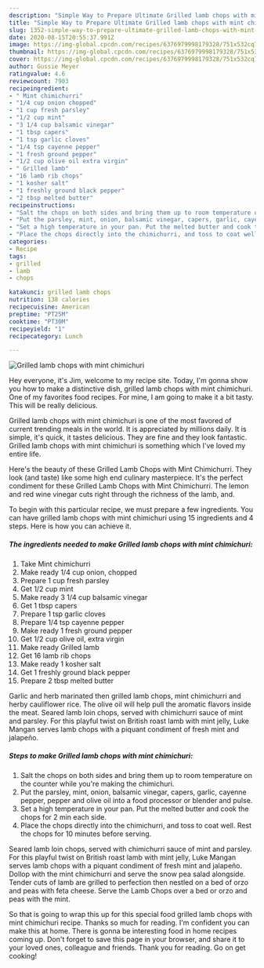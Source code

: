 ```yaml
---
description: "Simple Way to Prepare Ultimate Grilled lamb chops with mint chimichuri"
title: "Simple Way to Prepare Ultimate Grilled lamb chops with mint chimichuri"
slug: 1352-simple-way-to-prepare-ultimate-grilled-lamb-chops-with-mint-chimichuri
date: 2020-08-15T20:55:37.991Z
image: https://img-global.cpcdn.com/recipes/6376979998179328/751x532cq70/grilled-lamb-chops-with-mint-chimichuri-recipe-main-photo.jpg
thumbnail: https://img-global.cpcdn.com/recipes/6376979998179328/751x532cq70/grilled-lamb-chops-with-mint-chimichuri-recipe-main-photo.jpg
cover: https://img-global.cpcdn.com/recipes/6376979998179328/751x532cq70/grilled-lamb-chops-with-mint-chimichuri-recipe-main-photo.jpg
author: Gussie Meyer
ratingvalue: 4.6
reviewcount: 7903
recipeingredient:
- " Mint chimichurri"
- "1/4 cup onion chopped"
- "1 cup fresh parsley"
- "1/2 cup mint"
- "3 1/4 cup balsamic vinegar"
- "1 tbsp capers"
- "1 tsp garlic cloves"
- "1/4 tsp cayenne pepper"
- "1 fresh ground pepper"
- "1/2 cup olive oil extra virgin"
- " Grilled lamb"
- "16 lamb rib chops"
- "1 kosher salt"
- "1 freshly ground black pepper"
- "2 tbsp melted butter"
recipeinstructions:
- "Salt the chops on both sides and bring them up to room temperature on the counter while you&#39;re making the chimichuri."
- "Put the parsley, mint, onion, balsamic vinegar, capers, garlic, cayenne pepper, pepper and olive oil into a food processor or blender and pulse."
- "Set a high temperature in your pan. Put the melted butter and cook the chops for 2 min each side."
- "Place the chops directly into the chimichurri, and toss to coat well. Rest the chops for 10 minutes before serving."
categories:
- Recipe
tags:
- grilled
- lamb
- chops

katakunci: grilled lamb chops 
nutrition: 138 calories
recipecuisine: American
preptime: "PT25M"
cooktime: "PT30M"
recipeyield: "1"
recipecategory: Lunch

---
```



![Grilled lamb chops with mint chimichuri](https://img-global.cpcdn.com/recipes/6376979998179328/751x532cq70/grilled-lamb-chops-with-mint-chimichuri-recipe-main-photo.jpg)

Hey everyone, it's Jim, welcome to my recipe site. Today, I'm gonna show you how to make a distinctive dish, grilled lamb chops with mint chimichuri. One of my favorites food recipes. For mine, I am going to make it a bit tasty. This will be really delicious.

Grilled lamb chops with mint chimichuri is one of the most favored of current trending meals in the world. It is appreciated by millions daily. It is simple, it's quick, it tastes delicious. They are fine and they look fantastic. Grilled lamb chops with mint chimichuri is something which I've loved my entire life.

Here&#39;s the beauty of these Grilled Lamb Chops with Mint Chimichurri. They look (and taste) like some high end culinary masterpiece. It&#39;s the perfect condiment for these Grilled Lamb Chops with Mint Chimichurri. The lemon and red wine vinegar cuts right through the richness of the lamb, and.


To begin with this particular recipe, we must prepare a few ingredients. You can have grilled lamb chops with mint chimichuri using 15 ingredients and 4 steps. Here is how you can achieve it.

<!--inarticleads1-->

##### The ingredients needed to make Grilled lamb chops with mint chimichuri:

1. Take  Mint chimichurri
1. Make ready 1/4 cup onion, chopped
1. Prepare 1 cup fresh parsley
1. Get 1/2 cup mint
1. Make ready 3 1/4 cup balsamic vinegar
1. Get 1 tbsp capers
1. Prepare 1 tsp garlic cloves
1. Prepare 1/4 tsp cayenne pepper
1. Make ready 1 fresh ground pepper
1. Get 1/2 cup olive oil, extra virgin
1. Make ready  Grilled lamb
1. Get 16 lamb rib chops
1. Make ready 1 kosher salt
1. Get 1 freshly ground black pepper
1. Prepare 2 tbsp melted butter


Garlic and herb marinated then grilled lamb chops, mint chimichurri and herby cauliflower rice. The olive oil will help pull the aromatic flavors inside the meat. Seared lamb loin chops, served with chimichurri sauce of mint and parsley. For this playful twist on British roast lamb with mint jelly, Luke Mangan serves lamb chops with a piquant condiment of fresh mint and jalapeño. 

<!--inarticleads2-->

##### Steps to make Grilled lamb chops with mint chimichuri:

1. Salt the chops on both sides and bring them up to room temperature on the counter while you&#39;re making the chimichuri.
1. Put the parsley, mint, onion, balsamic vinegar, capers, garlic, cayenne pepper, pepper and olive oil into a food processor or blender and pulse.
1. Set a high temperature in your pan. Put the melted butter and cook the chops for 2 min each side.
1. Place the chops directly into the chimichurri, and toss to coat well. Rest the chops for 10 minutes before serving.


Seared lamb loin chops, served with chimichurri sauce of mint and parsley. For this playful twist on British roast lamb with mint jelly, Luke Mangan serves lamb chops with a piquant condiment of fresh mint and jalapeño. Dollop with the mint chimichurri and serve the snow pea salad alongside. Tender cuts of lamb are grilled to perfection then nestled on a bed of orzo and peas with feta cheese. Serve the Lamb Chops over a bed or orzo and peas with the mint. 

So that is going to wrap this up for this special food grilled lamb chops with mint chimichuri recipe. Thanks so much for reading. I'm confident you can make this at home. There is gonna be interesting food in home recipes coming up. Don't forget to save this page in your browser, and share it to your loved ones, colleague and friends. Thank you for reading. Go on get cooking!
